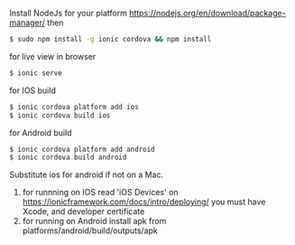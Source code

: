 Install NodeJs for your platform https://nodejs.org/en/download/package-manager/
then
```bash
$ sudo npm install -g ionic cordova && npm install
```

for live view in browser
```bash
$ ionic serve
```

for IOS build
```bash
$ ionic cordova platform add ios
$ ionic cordova build ios
```

for Android build
```bash
$ ionic cordova platform add android
$ ionic cordova build android
```

Substitute ios for android if not on a Mac.
1. for runnning on IOS read 'iOS Devices' on https://ionicframework.com/docs/intro/deploying/
you must have Xcode, and developer certificate
2. for running on Android install  apk from platforms/android/build/outputs/apk

